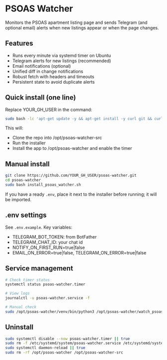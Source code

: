 # PSOAS Watcher

Monitors the PSOAS apartment listing page and sends Telegram (and optional email) alerts when new listings appear or when the page changes.

## Features
- Runs every minute via systemd timer on Ubuntu
- Telegram alerts for new listings (recommended)
- Email notifications (optional)
- Unified diff in change notifications
- Robust fetch with headers and timeouts
- Persistent state to avoid duplicate alerts

## Quick install (one line)
Replace YOUR_GH_USER in the command:

```bash
sudo bash -lc 'apt-get update -y && apt-get install -y curl git && curl -fsSL https://raw.githubusercontent.com/YOUR_GH_USER/psoas-watcher/master/bootstrap.sh | bash'
```

This will:
- Clone the repo into /opt/psoas-watcher-src
- Run the installer
- Install the app to /opt/psoas-watcher and enable the timer

## Manual install
```bash
git clone https://github.com/YOUR_GH_USER/psoas-watcher.git
cd psoas-watcher
sudo bash install_psoas_watcher.sh
```

If you have a ready `.env`, place it next to the installer before running; it will be imported.

## .env settings
See `.env.example`. Key variables:
- TELEGRAM_BOT_TOKEN: from BotFather
- TELEGRAM_CHAT_ID: your chat id
- NOTIFY_ON_FIRST_RUN=true|false
- EMAIL_ON_ERROR=true|false, TELEGRAM_ON_ERROR=true|false

## Service management
```bash
# Check timer status
systemctl status psoas-watcher.timer

# View logs
journalctl -u psoas-watcher.service -f

# Manual check
sudo /opt/psoas-watcher/venv/bin/python3 /opt/psoas-watcher/watch_psoas.py --once --debug
```

## Uninstall
```bash
sudo systemctl disable --now psoas-watcher.timer || true
sudo rm -f /etc/systemd/system/psoas-watcher.service /etc/systemd/system/psoas-watcher.timer
sudo systemctl daemon-reload || true
sudo rm -rf /opt/psoas-watcher /opt/psoas-watcher-src
```
